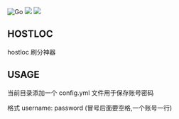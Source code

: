
![Go](https://github.com/zhanghanyun/hostloc/workflows/Go/badge.svg?branch=master)
![](https://img.shields.io/badge/license-MIT-blueviolet.svg)
![](https://tokei.rs/b1/github/zhanghanyun/hostloc?category=code)

## HOSTLOC
hostloc 刷分神器 

## USAGE

当前目录添加一个 config.yml 文件用于保存账号密码

格式 username: password (冒号后面要空格,一个账号一行)
